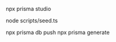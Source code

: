 <!-- to start local db Server -->
npx prisma studio 

<!-- To run a Script -->
node scripts/seed.ts

npx prisma db push
npx prisma generate